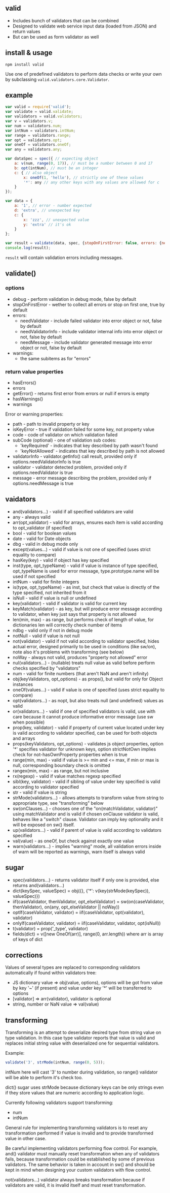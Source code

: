 ## valid

* Includes bunch of validators that can be combined
* Designed to validate web service input data (loaded from JSON) and return values
* But can be used as form validator as well

## install & usage

```
npm install valid
```

Use one of predefined validators to perform data checks or write your own by subclassing `valid.validators.core.Validator`.

## example

```js
var valid = require('valid');
var validate = valid.validate;
var validators = valid.validators;
var v = validators.v;
var num = validators.num;
var intNum = validators.intNum;
var range = validators.range;
var opt = validators.opt;
var oneOf = validators.oneOf;
var any = validators.any;

var dataSpec = spec({ // expecting object
	a: v(num, range(0, 17)), // must be a number between 0 and 17
	b: opt(intNum), // must be an integer
	c: { // also object
		x: oneOf(1, 'hello'), // strictly one of these values
		'*': any // any other keys with any values are allowed for c
	}
});

var data = {
	a: '1', // error - number expected
	d: 'extra', // unexpected key
	c: {
		x: 'zzz', // unexpected value
		y: 'extra' // it's ok
	}
};

var result = validate(data, spec, {stopOnFirstError: false, errors: {needMessage: true}});
console.log(result);
```

`result` will contain validation errors including messages.

## validate()

### options

* debug - perform validation in debug mode, false by default
* stopOnFirstError - wether to collect all errors or stop on first one, true by default
* errors:
	* needValidator - include failed validator into error object or not, false by default
	* needValidatorInfo - include validator internal info into error object or not, false by default
	* needMessage - include validator generated message into error object or not, false by default
* warnings:
	* the same subitems as for "errors"

### return value properties

* hasErrors()
* errors
* getError() - returns first error from errors or null if errors is empty
* hasWarnings()
* warnings

Error or warning properties:

* path - path to invalid property or key
* isKeyError - true if validation failed for some key, not property value
* code - code of validator on which validation failed
* subCode (optional) - one of validation sub codes:
	* 'keyRequired' - indicates that key described by path wasn't found
	* 'keyNotAllowed' - indicates that key described by path is not allowed
* validatorInfo - validator.getInfo() call result, provided only if options.needValidatorInfo is true
* validator - validator detected problem, provided only if options.needValidator is true
* message - error message describing the problem, provided only if options.needMessage is true

## vaidators

* and(validators...) - valid if all specified validators are valid
* any - always valid
* arr(opt_validator) - valid for arrays, ensures each item is valid according to opt_validator (if specified)
* bool - valid for boolean values
* date - valid for Date objects
* dbg - valid in debug mode only
* except(values...) - valid if value is not one of specified (uses strict equality to compare)
* hasKey(key) - valid if object has key specified
* inst(type, opt_typeName) - valid if value is instance of type specified, opt_typeName is used for error message, type.prototype.name will be used if not specified
* intNum - valid for finite integers
* is(type, opt_typeName) - as inst, but check that value is directly of the type specified, not inherited from it
* isNull - valid if value is null or undefined
* key(validator) - valid if validator is valid for current key
* keyMatch(validator) - as key, but will produce error message according to validator, when key just says that property is not allowed
* len(min, max) - as range, but performs check of length of value, for dictionaries len will correctly check number of items
* ndbg - valid only if not in debug mode
* notNull - valid if value is not null
* not(validator) - valid if not valid according to validator specified, hides actual error, designed primarily to be used in conditions (like sw/on), note also it's problems with transforming (see below)
* noWay - always not valid, produces "property not allowed" error
* nul(validators...) - (nullable) treats null value as valid before perform checks specified by "validators"
* num - valid for finite numbers (that aren't NaN and aren't infinity)
* obj(keyValidators, opt_options) - as props(), but valid for only for Object instances
* oneOf(values...) - valid if value is one of specified (uses strict equality to compare)
* opt(validators...) - as nopt, but also treats null (and undefined) values as valid
* or(validators...) - valid if one of specified validators is valid, use with care because it cannot produce informative error message (use sw when possible)
* prop(key, validator) - valid if property of current value located under key is valid according to validator specified, can be used for both objects and arrays
* props(keyValidators, opt_options) - validates js object properties, option '*' specifies validator for unknown keys, option strictNotOwn implies check for not-hasOwnProperty properties when is true
* range(min, max) - valid if value is >= min and <= max, if min or max is null, corresponding boundary check is omitted
* rangex(min, max) - as range, but not inclusive
* rx(regexp) - valid if value matches regexp specified
* sibl(key, validator) - valid if sibling of value under key specified is valid according to validator specified
* str - valid if value is string
* strMode(validators...) - allows attempts to transform value from string to appropriate type, see "transforming" below
* sw(onClauses...) - chooses one of the "on(matchValidator, validator)" using matchValidator and is valid if chosen onClause validator is valid, behaves like a "switch" clause. Validator can imply key optionality and it will be exposed on sw() itself.
* up(validators...) - valid if parent of value is valid according to validators specified
* val(value) - as oneOf, but check against exactly one value
* warn(validators...) - implies "warning" mode, all validation errors inside of warn will be reported as warnings, warn itself is always valid

## sugar

* spec(validators...) - returns validator itself if only one is provided, else returns and(validators...)
* dict(keySpec, valueSpec) = obj({}, {'*': v(key(strMode(keySpec)), valueSpec)})
* iif(caseValidator, thenValidator, opt_elseValidator) = sw(on(caseValidator, thenValidator), on(any, opt_elseValidator || noWay))
* optIf(caseValidator, validator) = iif(caseValidator, opt(validator), validator)
* onlyIf(caseValidator, validator) = iif(caseValidator, validator, opt(isNull))
* t(validator) = prop('_type', validator)
* fields(dict) = v([new OneOf(arr)], range(0, arr.length)) where arr is array of keys of dict

## corrections

Values of several types are replaced to corresponding validators automatically if found within validators tree:

* JS dictionary value => obj(value, options), options will be got from value by key '~' (if present) and value under key '*' will be transferred to options
* [validator] => arr(validator), validator is optional
* string, number or NaN value => val(value)

## transforming

Transforming is an attempt to deserialize desired type from string value on type validation. In this case type validator reports that value is valid and replaces initial string value with deserialized one for sequential validators.

Example:

```js
validate('3', strMode(intNum, range(0, 5)));
```

intNum here will cast '3' to number during validation, so range() validator will be able to perform it's check too.

dict() sugar uses strMode because dictionary keys can be only strings even if they store values that are numeric according to application logic.

Currently following validators support transforming:
* num
* intNum

General rule for implementing transforming validators is to reset any transformation performed if value is invalid and to provide transformed value in other case.

Be careful implementing validators performing flow control.
For example, and() validator must manually reset transformation when any of validators fails, because transformation could be established by some of previous validators. The same behavior is taken in account in sw() and should be kept in mind when designing your custom validators with flow control.

not(validators...) validator always breaks transformation because if validators are valid, it is invalid itself and must reset transformation.
